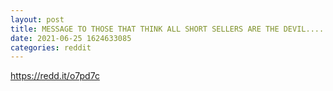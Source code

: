 ```yaml
--- 
layout: post 
title: MESSAGE TO THOSE THAT THINK ALL SHORT SELLERS ARE THE DEVIL........ 
date: 2021-06-25 1624633085 
categories: reddit 
--- 
```

https://redd.it/o7pd7c